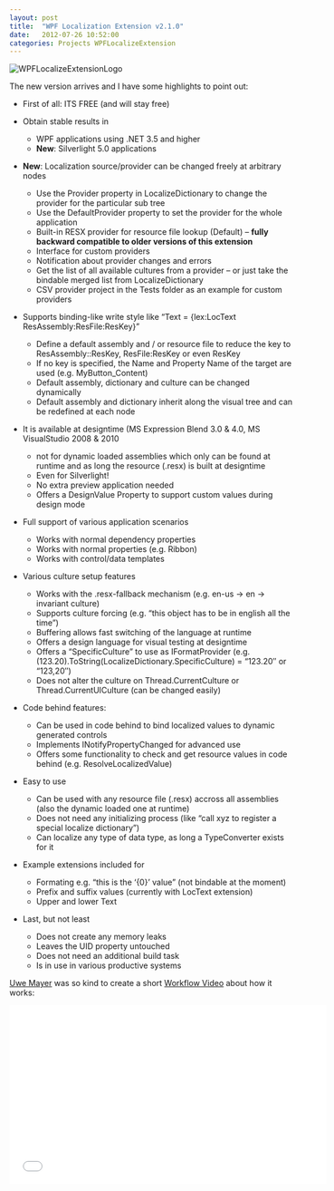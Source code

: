 ```yaml
---
layout: post
title:  "WPF Localization Extension v2.1.0"
date:   2012-07-26 10:52:00
categories: Projects WPFLocalizeExtension
---
```


![][1]

The new version arrives and I have some highlights to point out:

  * First of all: ITS FREE (and will stay free)
  * Obtain stable results in
    * WPF applications using .NET 3.5 and higher
    * **New**: Silverlight 5.0 applications
  * **New**: Localization source/provider can be changed freely at arbitrary nodes
    * Use the Provider property in LocalizeDictionary to change the provider for the particular sub tree
    * Use the DefaultProvider property to set the provider for the whole application
    * Built-in RESX provider for resource file lookup (Default) – **fully backward compatible to older versions of this extension**
    * Interface for custom providers
    * Notification about provider changes and errors
    * Get the list of all available cultures from a provider – or just take the bindable merged list from LocalizeDictionary
    * CSV provider project in the Tests folder as an example for custom providers

  * Supports binding-like write style like “Text = {lex:LocText ResAssembly:ResFile:ResKey}”
    * Define a default assembly and / or resource file to reduce the key to ResAssembly::ResKey, ResFile:ResKey or even ResKey
    * If no key is specified, the Name and Property Name of the target are used (e.g. MyButton_Content)
    * Default assembly, dictionary and culture can be changed dynamically
    * Default assembly and dictionary inherit along the visual tree and can be redefined at each node
  * It is available at designtime (MS Expression Blend 3.0 &amp; 4.0, MS VisualStudio 2008 &amp; 2010
    * not for dynamic loaded assemblies which only can be found at runtime and as long the resource (.resx) is built at designtime
    * Even for Silverlight!
    * No extra preview application needed
    * Offers a DesignValue Property to support custom values during design mode
  * Full support of various application scenarios
    * Works with normal dependency properties
    * Works with normal properties (e.g. Ribbon)
    * Works with control/data templates
  * Various culture setup features
    * Works with the .resx-fallback mechanism (e.g. en-us -&gt; en -&gt; invariant culture)
    * Supports culture forcing (e.g. “this object has to be in english all the time”)
    * Buffering allows fast switching of the language at runtime
    * Offers a design language for visual testing at designtime
    * Offers a “SpecificCulture” to use as IFormatProvider (e.g. (123.20).ToString(LocalizeDictionary.SpecificCulture) = “123.20″ or “123,20″)
    * Does not alter the culture on Thread.CurrentCulture or Thread.CurrentUICulture (can be changed easily)
  * Code behind features:
    * Can be used in code behind to bind localized values to dynamic generated controls
    * Implements INotifyPropertyChanged for advanced use
    * Offers some functionality to check and get resource values in code behind (e.g. ResolveLocalizedValue)
  * Easy to use
    * Can be used with any resource file (.resx) accross all assemblies (also the dynamic loaded one at runtime)
    * Does not need any initializing process (like “call xyz to register a special localize dictionary”)
    * Can localize any type of data type, as long a TypeConverter exists for it
  * Example extensions included for
    * Formating e.g. “this is the ‘{0}’ value” (not bindable at the moment)
    * Prefix and suffix values (currently with LocText extension)
    * Upper and lower Text
  * Last, but not least
    * Does not create any memory leaks
    * Leaves the UID property untouched
    * Does not need an additional build task
    * Is in use in various productive systems

[Uwe Mayer][2] was so kind to create a short [Workflow Video][3] about how it works:

<iframe width="560" height="315" src="//www.youtube.com/embed/a4s3qAzerMI" frameborder="0" allowfullscreen></iframe>

   [1]: /assets/WPFLocalizeExtensionLogo.png (WPFLocalizeExtensionLogo)
   [2]: http://www.ukma.de/
   [3]: http://www.youtube.com/watch?v=a4s3qAzerMI

